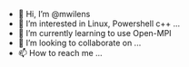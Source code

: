 - 👋 Hi, I’m @mwilens
- 👀 I’m interested in Linux, Powershell c++ ...
- 🌱 I’m currently learning to use Open-MPI
- 💞️ I’m looking to collaborate on ...
- 📫 How to reach me ...

<!---
mwilens/mwilens is a ✨ special ✨ repository because its `README.md` (this file) appears on your GitHub profile.
You can click the Preview link to take a look at your changes.
--->
